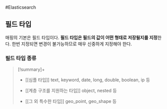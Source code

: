#Elasticsearch 

## 필드 타입
매핑의 기본은 필드 타입이다. **필드 타입은 필드의 값이 어떤 형태로 저장될지를 지정**한다. 한번 지정되면 변경이 불가능하므로 매우 신중하게 지정해야 한다.

### 필드 타입 종류
> [!summary]+ 
> + [[심플 타입]]
> text, keyword, date, long, double, boolean, ip 등
> 
> + [[계층 구조를 지원하는 타입]]
> object, nested 등
> 
> + [[그 외 특수한 타입]]
> geo_point, geo_shape 등
